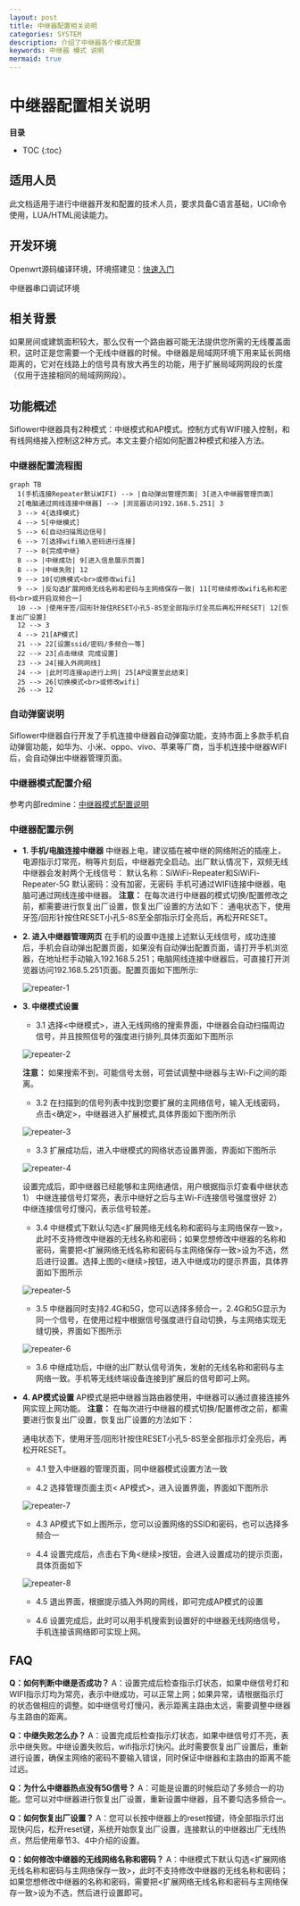 ```yaml
---
layout: post
title: 中继器配置相关说明
categories: SYSTEM
description: 介绍了中继器各个模式配置
keywords: 中继器 模式 说明
mermaid: true
---
```


# 中继器配置相关说明


**目录**

* TOC
{:toc}


## 适用人员

此文档适用于进行中继器开发和配置的技术人员，要求具备C语言基础，UCI命令使用，LUA/HTML阅读能力。

## 开发环境

Openwrt源码编译环境，环境搭建见：[快速入门](https://bingchun.github.io/2020/08/05/quick_start/)

中继器串口调试环境

## 相关背景

如果房间或建筑面积较大，那么仅有一个路由器可能无法提供您所需的无线覆盖面积，这时正是您需要一个无线中继器的时候。中继器是局域网环境下用来延长网络距离的，它对在线路上的信号具有放大再生的功能，用于扩展局域网网段的长度（仅用于连接相同的局域网网段）。


## 功能概述

Siflower中继器具有2种模式：中继模式和AP模式。控制方式有WIFI接入控制，和有线网络接入控制这2种方式。本文主要介绍如何配置2种模式和接入方法。

### 中继器配置流程图

```mermaid
graph TB
  1(手机连接Repeater默认WIFI) --> |自动弹出管理页面| 3[进入中继器管理页面]
  2[电脑通过网线连接中继器] --> |浏览器访问192.168.5.251| 3
  3 --> 4{选择模式}
  4 --> 5[中继模式]
  5 --> 6[自动扫描周边信号]
  6 --> 7[选择wifi输入密码进行连接]
  7 --> 8{完成中继}
  8 --> |中继成功| 9[进入信息展示页面]
  8 --> |中继失败| 12
  9 --> 10[切换模式<br>或修改wifi]
  9 --> |反勾选扩展网络无线名称和密码与主网络保存一致| 11[可继续修改wifi名称和密码<br>或开启双频合一]
  10 --> |使用牙签/回形针按住RESET小孔5-8S至全部指示灯全亮后再松开RESET| 12[恢复出厂设置]
  12 --> 3
  4 --> 21[AP模式]
  21 --> 22[设置ssid/密码/多频合一等]
  22 --> 23[点击继续 完成设置]
  23 --> 24[接入外网网线]
  24 --> |此时可连接ap进行上网| 25[AP设置至此结束]
  25 --> 26[切换模式<br>或修改wifi]
  26 --> 12
```

### 自动弹窗说明

Siflower中继器自行开发了手机连接中继器自动弹窗功能，支持市面上多款手机自动弹窗功能，如华为、小米、oppo、vivo、苹果等厂商，当手机连接中继器WIFI后，会自动弹出中继器管理页面。

### 中继器模式配置介绍

参考内部redmine：[中继器模式配置说明](http://redmine.siflower.cn/redmine/issues/7402)


### 中继器配置示例

- **1. 手机/电脑连接中继器**
  中继器上电，建议插在被中继的网络附近的插座上，电源指示灯常亮，稍等片刻后，中继器完全启动。出厂默认情况下，双频无线中继器会发射两个无线信号：
  默认名称：SiWiFi-Repeater和SiWiFi-Repeater-5G
  默认密码：没有加密，无密码
  手机可通过WIFI连接中继器，电脑可通过网线连接中继器。
  **注意：**
  在每次进行中继器的模式切换/配置修改之前，都需要进行恢复出厂设置，恢复出厂设置的方法如下：
  通电状态下，使用牙签/回形针按住RESET小孔5-8S至全部指示灯全亮后，再松开RESET。

- **2. 进入中继器管理网页**
  在手机的设置中连接上述默认无线信号，成功连接后，手机会自动弹出配置页面，如果没有自动弹出配置页面，请打开手机浏览器，在地址栏手动输入192.168.5.251；电脑网线连接中继器后，可直接打开浏览器访问192.168.5.251页面。配置页面如下图所示:

  ![repeater-1](/assets/images/repeater_guide/repeater-1.png)

- **3. 中继模式设置**
  - 3.1 选择<中继模式>，进入无线网络的搜索界面，中继器会自动扫描周边信号，并且按照信号的强度进行排列,具体页面如下图所示

  ![repeater-2](/assets/images/repeater_guide/repeater-2.png)

  **注意：**
  如果搜索不到，可能信号太弱，可尝试调整中继器与主Wi-Fi之间的距离。
  - 3.2 在扫描到的信号列表中找到您要扩展的主网络信号，输入无线密码，点击<确定>，中继器进入扩展模式,具体界面如下图所所示

  ![repeater-3](/assets/images/repeater_guide/repeater-3.png)

  - 3.3 扩展成功后，进入中继模式的网络状态设置界面，界面如下图所示

  ![repeater-4](/assets/images/repeater_guide/repeater-4.png)

	设置完成后，即中继器已经能够和主网络通信，用户根据指示灯查看中继状态
	1） 中继连接信号灯常亮，表示中继好之后与主Wi-Fi连接信号强度很好
	2） 中继连接信号灯慢闪，表示信号较差。

  - 3.4 中继模式下默认勾选<扩展网络无线名称和密码与主网络保存一致>，此时不支持修改中继器的无线名称和密码；如果您想修改中继器的名称和密码，需要把<扩展网络无线名称和密码与主网络保存一致>设为不选，然后进行设置。选择上图的<继续>按钮，进入中继成功的提示界面，具体界面如下图所示

  ![repeater-5](/assets/images/repeater_guide/repeater-5.png)

  - 3.5 中继器同时支持2.4G和5G，您可以选择多频合一，2.4G和5G显示为同一个信号，在使用过程中根据信号强度进行自动切换，与主网络实现无缝切换，界面如下图所示

  ![repeater-6](/assets/images/repeater_guide/repeater-6.png)

  - 3.6 中继成功后，中继的出厂默认信号消失，发射的无线名称和密码与主网络一致。手机等无线终端设备连接到扩展后的信号即可上网。


- **4. AP模式设置**
  AP模式是把中继器当路由器使用，中继器可以通过直接连接外网实现上网功能。
  **注意：**
  在每次进行中继器的模式切换/配置修改之前，都需要进行恢复出厂设置，恢复出厂设置的方法如下：

  通电状态下，使用牙签/回形针按住RESET小孔5-8S至全部指示灯全亮后，再松开RESET。

  - 4.1 登入中继器的管理页面，同中继器模式设置方法一致

  - 4.2 选择管理页面主页< AP模式>，进入设置界面，界面如下图所示

  ![repeater-7](/assets/images/repeater_guide/repeater-7.png)

  - 4.3 AP模式下如上图所示，您可以设置网络的SSID和密码，也可以选择多频合一

  - 4.4 设置完成后，点击右下角<继续>按钮，会进入设置成功的提示页面，具体页面如下

  ![repeater-8](/assets/images/repeater_guide/repeater-8.png)

  - 4.5 退出界面，根据提示插入外网的网线，即可完成AP模式的设置

  - 4.6 设置完成后，此时可以用手机搜索到设置好的中继器无线网络信号，手机连接该网络即可实现上网。


## FAQ

**Q：如何判断中继是否成功？**
A：设置完成后检查指示灯状态，如果中继信号灯和WIFI指示灯均为常亮，表示中继成功，可以正常上网；如果异常，请根据指示灯的状态做相应的调整。如中继信号灯慢闪，表示距离主路由太远，需要调整中继器与主路由的距离。

**Q：中继失败怎么办？**
A：设置完成后检查指示灯状态，如果中继信号灯不亮，表示中继失败。中继设置失败后，wifi指示灯快闪。此时需要恢复出厂设置后，重新进行设置，确保主网络的密码不要输入错误，同时保证中继器和主路由的距离不能过远。

**Q：为什么中继器热点没有5G信号？**
A：可能是设置的时候启动了多频合一的功能。您可以对中继器进行恢复出厂设置，重新设置中继器，且不要勾选多频合一。

**Q：如何恢复出厂设置？**
A：您可以长按中继器上的reset按键，待全部指示灯出现快闪后，松开reset键，系统开始恢复出厂设置，连接默认的中继器出厂无线热点，然后使用章节3、4中介绍的设置。

**Q：如何修改中继器的无线网络名称和密码？**
A：中继模式下默认勾选<扩展网络无线名称和密码与主网络保存一致>，此时不支持修改中继器的无线名称和密码；如果您想修改中继器的名称和密码，需要把<扩展网络无线名称和密码与主网络保存一致>设为不选，然后进行设置即可。